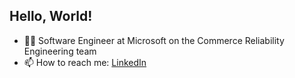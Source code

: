 ## Hello, World!
- 👨‍💻 Software Engineer at Microsoft on the Commerce Reliability Engineering team
- 📫 How to reach me: [LinkedIn](https://www.linkedin.com/in/richardsonz)

